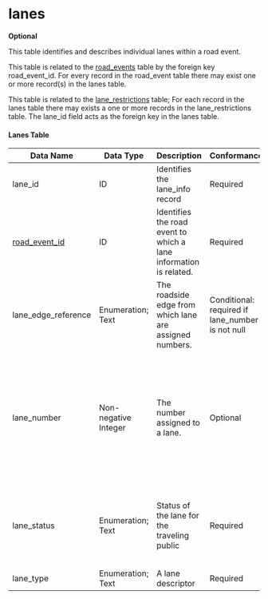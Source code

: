 # lanes
**Optional**

This table identifies and describes individual lanes within a road event.  

This table is related to the [road_events](/data-tables/road_events.md) table by the foreign key road_event_id.  For every record in the road_event table there may exist one or more record(s) in the lanes table.

This table is related to the [lane_restrictions](/data-tables/lane_restrictions.md) table;  For each record in the lanes table there may exists a one or more records in the lane_restrictions table.  The lane_id field acts as the foreign key in the lanes table.

#### Lanes Table
Data Name|Data Type|Description|Conformance|Notes
-|-|-|-|-|
lane_id|ID|Identifies the lane_info record|Required|Primary key
[road_event_id](/data-tables/road_events.md)|ID|Identifies the road event to which a lane information is related.|Required|Foreign key
lane_edge_reference|Enumeration; Text|The roadside edge from which lane are assigned numbers.|Conditional: required if  lane_number is not null|Counting begins from the edge of the improved surface. See [enumerated-fields](https://github.com/usdot-jpo-ode/jpo-wzdx/blob/v2editorial/data-tables/enumerated-fields.md)
lane_number|Non-negative Integer|The number assigned to a lane.|Optional|Assigned by counting from right or left edge of the improved surface. Counting begins from the edge indicated in the lane_edge_reference field. Useful for text to voice translation. Numbering should not include shoulders.
lane_status|Enumeration; Text|Status of the lane for the traveling public|Required|Allowed values: open, closed, shift-left, shift-right, merge-right, merge-left, alternating-one-way. See [enumerated-fields](https://github.com/usdot-jpo-ode/jpo-wzdx/blob/v2editorial/data-tables/enumerated-fields.md)
lane_type|Enumeration; Text|A lane descriptor|Required|See [enumerated-fields](https://github.com/usdot-jpo-ode/jpo-wzdx/blob/v2editorial/data-tables/enumerated-fields.md)
